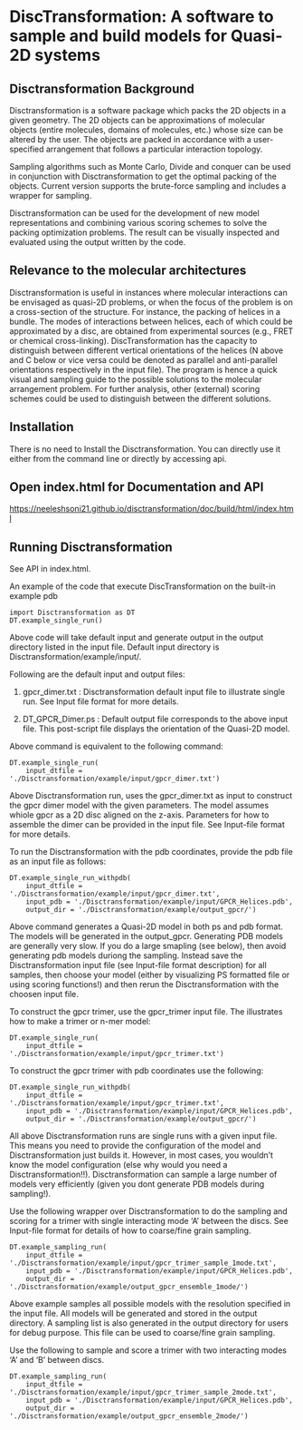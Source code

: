 
# DiscTransformation: A software to sample and build models for Quasi-2D systems

## Disctransformation Background

Disctransformation is a software package which packs the 2D objects in a given geometry. The 2D objects can be approximations of molecular objects (entire molecules, domains of molecules, etc.) whose size can be altered by the user. The objects are packed in accordance with a user-specified arrangement that follows a particular interaction topology.

Sampling algorithms such as Monte Carlo, Divide and conquer can be used in conjunction with Disctransformation to get the optimal packing of the objects. Current version supports the brute-force sampling and includes a wrapper for sampling.

Disctransformation can be used for the development of new model representations and combining various scoring schemes to solve the packing optimization problems. The result can be visually inspected and evaluated using the output written by the code.

## Relevance to the molecular architectures

Disctransformation is useful in instances where molecular interactions can be envisaged as quasi-2D problems, or when the focus of the problem is on a cross-section of the structure. For instance, the packing of helices in a bundle. The modes of interactions between helices, each of which could be approximated by a disc, are obtained from experimental sources (e.g., FRET or chemical cross-linking). DiscTransformation has the capacity to distinguish between different vertical orientations of the helices (N above and C below or vice versa could be denoted as parallel and anti-parallel orientations respectively in the input file). The program is hence a quick visual and sampling guide to the possible solutions to the molecular arrangement problem. For further analysis, other (external) scoring schemes could be used to distinguish between the different solutions.

## Installation

There is no need to Install the Disctransformation. You can directly use it either from the command line or directly by accessing api.

## Open index.html for Documentation and API
https://neeleshsoni21.github.io/disctransformation/doc/build/html/index.html


## Running Disctransformation

See API in index.html. 

An example of the code that execute DiscTransformation on the built-in example pdb

```
import Disctransformation as DT
DT.example_single_run()
```

Above code will take default input and generate output in the output directory listed in the input file. Default input directory is Disctransformation/example/input/.

Following are the default input and output files:

1. gpcr_dimer.txt : Disctransformation default input file to illustrate single run. See Input file format for more details.

2. DT_GPCR_Dimer.ps : Default output file corresponds to the above input file. This post-script file displays the orientation of the Quasi-2D model.

Above command is equivalent to the following command:

```
DT.example_single_run(
    input_dtfile = './Disctransformation/example/input/gpcr_dimer.txt')
```

Above Disctransformation run, uses the gpcr_dimer.txt as input to construct the gpcr dimer model with the given parameters. The model assumes whiole gpcr as a 2D disc aligned on the z-axis. Parameters for how to assemble the dimer can be provided in the input file. See Input-file format for more details.

To run the Disctransformation with the pdb coordinates, provide the pdb file as an input file as follows:

```
DT.example_single_run_withpdb(
    input_dtfile = './Disctransformation/example/input/gpcr_dimer.txt',
    input_pdb = './Disctransformation/example/input/GPCR_Helices.pdb',
    output_dir = './Disctransformation/example/output_gpcr/')
```

Above command generates a Quasi-2D model in both ps and pdb format. The models will be generated in the output_gpcr. Generating PDB models are generally very slow. If you do a large smapling (see below), then avoid generating pdb models duriong the sampling. Instead save the Disctransformation input file (see Input-file format description) for all samples, then choose your model (either by visualizing PS formatted file or using scoring functions!) and then rerun the Disctransformation with the choosen input file.

To construct the gpcr trimer, use the gpcr_trimer input file. The illustrates how to make a trimer or n-mer model:

```
DT.example_single_run(
    input_dtfile = './Disctransformation/example/input/gpcr_trimer.txt')
```

To construct the gpcr trimer with pdb coordinates use the following:

```
DT.example_single_run_withpdb(
    input_dtfile = './Disctransformation/example/input/gpcr_trimer.txt',
    input_pdb = './Disctransformation/example/input/GPCR_Helices.pdb',
    output_dir = './Disctransformation/example/output_gpcr/')
```

All above Disctransformation runs are single runs with a given input file. This means you need to provide the configuration of the model and Disctransformation just builds it. However, in most cases, you wouldn’t know the model configuration (else why would you need a Disctransformation!!). Disctransformation can sample a large number of models very efficiently (given you dont generate PDB models during sampling!).

Use the following wrapper over Disctransformation to do the sampling and scoring for a trimer with single interacting mode ‘A’ between the discs. See Input-file format for details of how to coarse/fine grain sampling.

```
DT.example_sampling_run(
    input_dtfile = './Disctransformation/example/input/gpcr_trimer_sample_1mode.txt',
    input_pdb = './Disctransformation/example/input/GPCR_Helices.pdb',
    output_dir = './Disctransformation/example/output_gpcr_ensemble_1mode/')
```

Above example samples all possible models with the resolution specified in the input file. All models will be generated and stored in the output directory. A sampling list is also generated in the output directory for users for debug purpose. This file can be used to coarse/fine grain sampling.

Use the following to sample and score a trimer with two interacting modes ‘A’ and ‘B’ between discs.

```
DT.example_sampling_run(
    input_dtfile = './Disctransformation/example/input/gpcr_trimer_sample_2mode.txt',
    input_pdb = './Disctransformation/example/input/GPCR_Helices.pdb',
    output_dir = './Disctransformation/example/output_gpcr_ensemble_2mode/')
```

